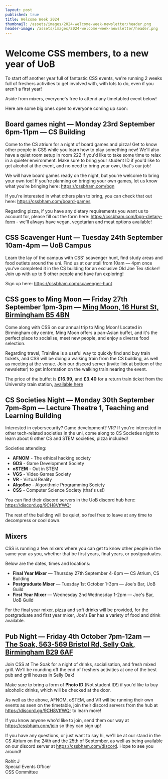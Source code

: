```yaml
---
layout: post
published: true
title: Welcome Week 2024
thumbnail: /assets/images/2024-welcome-week-newsletter/header.png
header-image: /assets/images/2024-welcome-week-newsletter/header.png
---
```

# Welcome CSS members, to a new year of UoB

To start off another year full of fantastic CSS events, we're running 2 weeks full of freshers activities to get involved with, with lots to do, even if you aren't a first year!

Aside from mixers, everyone's free to attend any timetabled event below!

Here are some big ones open to everyone coming up soon:


## Board games night — Monday 23rd September 6pm-11pm — CS Building

Come to the CS atrium for a night of board games and pizza! Get to know other people in CSS while you learn how to play something new! We'll also have a quiet room setup in room 222 if you'd like to take some time to relax in a quieter environment. Make sure to bring your student ID if you'd like to get alcohol at the event, and no need to bring your own, that's our job!

We will have board games ready on the night, but you're welcome to bring your own too! If you're planning on bringing your own games, let us know what you're bringing here: <https://cssbham.com/bgn>

If you're interested in what others plan to bring, you can check that out here: <https://cssbham.com/board-games>

Regarding pizza, if you have any dietary requirements you want us to account for, please fill out the form here: <https://cssbham.com/bgn-dietary-form> - we'll always have vegan, vegetarian and meat options available!


## CSS Scavenger Hunt — Tuesday 24th September 10am-4pm — UoB Campus

Learn the lay of the campus with CSS' scavenger hunt, find study areas and food outlets around the uni. Find us at our stall from 10am — 4pm once you've completed it in the CS building for an exclusive Old Joe Tex sticker! Join up with up to 5 other people and have fun exploring!

Sign up here: <https://cssbham.com/scavenger-hunt>


## CSS goes to Ming Moon — Friday 27th September 1pm-3pm — [Ming Moon, 16 Hurst St, Birmingham B5 4BN](https://maps.app.goo.gl/TgcpBnoZjDC7gNj29)

Come along with CSS on our annual trip to Ming Moon! Located in Birmingham city centre, Ming Moon offers a pan-Asian buffet, and it's the perfect place to socialise, meet new people, and enjoy a diverse food selection.

Regarding travel, Trainline is a useful way to quickly find and buy train tickets, and CSS will be doing a walking train from the CS building, as well as meeting at the venue. Join our discord server (invite link at bottom of the newsletter) to get information on the walking train nearing the event.

The price of the buffet is **£16.99**, and **£3.40** for a return train ticket from the University train station, [available here](https://www.thetrainline.com/book/results?origin=urn%3Atrainline%3Ageneric%3Aloc%3AUNI4504gb&destination=urn%3Atrainline%3Ageneric%3Aloc%3ABHM1127gb&outwardDate=2024-09-17T20%3A00%3A00&outwardDateType=departAfter&journeySearchType=single&passengers%5B%5D=1994-09-17&directSearch=false&splitSave=true&selectedOutward=QJZla%2BDPi9I%3D%3A6r1l7AYOn%2Fo%3D)


## CS Societies Night — Monday 30th September 7pm-8pm — Lecture Theatre 1, Teaching and Learning Building

Interested in cybersecurity? Game development? VR? If you're interested in other tech-related societies in the uni, come along to CS Societies night to learn about 6 other CS and STEM societies, pizza included!

Societies attending:

- **AFNOM** - The ethical hacking society
- **GDS** - Game Development Society
- **oSTEM** - Out in STEM
- **VGS** - Video Games Society
- **VR** - Virtual Reality
- **AlgoSoc** - Algorithmic Programming Society
- **CSS** - Computer Science Society (that's us!)

You can find their discord servers in the UoB discord hub here: <https://discord.gg/9CH8VtfWQr>

The rest of the building will be quiet, so feel free to leave at any time to decompress or cool down.


## **Mixers**

CSS is running a few mixers where you can get to know other people in the same year as you, whether that be first years, final years, or postgraduates.

Below are the dates, times and locations:


- **Final Year Mixer** — Thursday 27th September 4-6pm — CS Atrium, CS Building
- **Postgraduate Mixer** — Tuesday 1st October 1-3pm — Joe's Bar, UoB Guild
- **First Year Mixer** — Wednesday 2nd Wednesday 1-2pm — Joe's Bar, UoB Guild


For the final year mixer, pizza and soft drinks will be provided, for the postgraduate and first year mixer, Joe's Bar has a variety of food and drink available.


## Pub Night — Friday 4th October 7pm-12am — [The Soak, 563-569 Bristol Rd, Selly Oak, Birmingham B29 6AF](https://maps.app.goo.gl/LWfAZ8ZqYb9v11JFA)

Join CSS at The Soak for a night of drinks, socialisation, and fresh mixed grill. We'll be rounding off the end of freshers activities at one of the best pub and grill houses in Selly Oak!

Make sure to bring a form of **Photo ID** (Not student ID!) if you'd like to buy alcoholic drinks, which will be checked at the door.



As well as the above, AFNOM, oSTEM, and VR will be running their own events as seen on the timetable, join their discord servers from the hub at <https://discord.gg/9CH8VtfWQr> to learn more!

If you know anyone who'd like to join, send them our way at <https://cssbham.com/join> so they can sign up!

If you have any questions, or just want to say hi, we'll be at our stand in the CS Atrium on the 24th and the 25th of September, as well as being available on our discord server at <https://cssbham.com/discord>. Hope to see you around!


Rohit J  
Special Events Officer  
CSS Committee  
